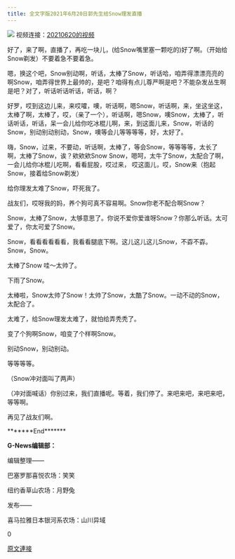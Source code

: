 ```yaml
---
title: 全文字版2021年6月20日郭先生给Snow理发直播
---
```


![]()![](https://gnews-media-offload.s3.amazonaws.com/wp-content/uploads/2021/06/21101908/2c6241e74f96fd825b063d2c15290b72_%E5%89%AF%E6%9C%AC.jpg)
视频连接：[20210620的视频](https://gtv.org/video/id=60cfbb866e4b8a00c79dc5dc)

好了，来了啊，直播了，再吃一块儿，(给Snow嘴里塞一颗吃的)好了啊。（开始给Snow剃发）不要着急不要着急。

嗯，换这个吧，Snow别动啊，听话，太棒了Snow，听话哈，咱弄得漂漂亮亮的啊Snow，咱弄得世界上最帅的，是吧？咱得有点儿尊严啊是吧？不能杂发丛生啊是吧？对了，听话听话听话，听话，啊？

好罗，哎到这边儿来，来哎嚯，噢，听话啊，嗯Snow，听话啊，来，坐这坐这，太棒了啊，太棒了，哎，（亲了一个），听话啊，嗯Snow，噢Snow，太棒了，听话听话，听话，呆一会儿给你吃冰棍儿啊，来，到这面儿来，Snow，听话的Snow，别动别动别动，Snow，噢等会儿等等等等，好，太好了。

嗨，Snow，过来，不要动，听话啊，太棒了，等会Snow，等等等等，太长了啊，太棒了Snow，诶？欸欸欸Snow Snow，嗯呵，太牛了Snow，太配合了啊，一会儿给你冰棍儿吃啊，看看屁股，哎过来， 哎这面儿，哎，Snow来（抱起Snow，接着给Snow剃发）

给你理发太难了Snow，吓死我了。

战友们，哎呀我的妈，养个狗可真不容易啊。Snow你老不配合啊Snow？

Snow，太棒了Snow，太够意思了。你说不爱你爱谁呀Snow？你那么听话。太可爱了，你太可爱了Snow。

Snow，看看看看看看，我看看腿底下啊。这儿这儿这儿Snow，不孬不孬。Snow，Snow。

太棒了Snow 哇～太帅了。

下雨了Snow。

太棒啦，Snow太帅了Snow！太帅了Snow，太酷了Snow。一动不动的Snow，太配合了。

太难了，给Snow理发太难了，就怕给弄秃秃了。

变了个狗啊Snow，咱变了个样啊Snow。

别动Snow，别动别动。

等等等等。

（Snow冲对面叫了两声）

（冲对面喊话）你别过来，我们直播呢。等着，我们停了。来吧来吧，来吧来吧，等等啊。

再见了战友们啊。

\*\*\*\*\*\*\*End\*\*\*\*\*\*\*

**G-News编辑部：**

编辑整理——

巴塞罗那喜悦农场：笑笑

纽约香草山农场：月野兔

发布——

喜马拉雅日本银河系农场：山川异域

0

[原文連接](https://gnews.org/zh-hans/1338460/)